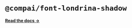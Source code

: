 # `@compai/font-londrina-shadow`

[**Read the docs &rarr;**](https://components.ai/docs/typefaces/londrina-shadow)
